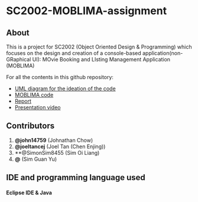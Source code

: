 # SC2002-MOBLIMA-assignment


## About
This is a project for SC2002 (Object Oriented Design & Programming) which focuses on the design and creation of a console-based application(non-GRaphical UI):
MOvie Booking and LIsting Management Application (MOBLIMA)


For all the contents in this github repository:
- [UML diagram for the ideation of the code](link)
- [MOBLIMA code](link)
- [Report](link)
- [Presentation video](https://youtu.be/cTBlM6erHhg)

## Contributors
1. **@john14759** (Johnathan Chow)
2. **@joeltancej** (Joel Tan (Chen Enjing))
3. **@SimonSim8455 (Sim Oi Liang)
4. **@** (Sim Guan Yu)


## IDE and programming language used
#### Eclipse IDE & Java
